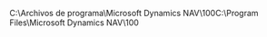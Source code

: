 <span data-ttu-id="4de6e-101">C:\\Archivos de programa\\Microsoft Dynamics NAV\\100</span><span class="sxs-lookup"><span data-stu-id="4de6e-101">C:\\Program Files\\Microsoft Dynamics NAV\\100</span></span>